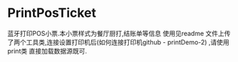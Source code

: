 # PrintPosTicket
蓝牙打印POS小票.本小票样式为餐厅厨打,结账单等信息  使用见readme
文件上传了两个工具类,连接设置打印机后(如何连接打印机github - printDemo-2) ,请使用print类 直接加载数据源既可.
